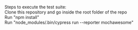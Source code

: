 Steps to execute the test suite: \
Clone this repository and go inside the root folder of the repo \
Run "npm install" \
Run "node_modules/.bin/cypress run --reporter mochawesome"

